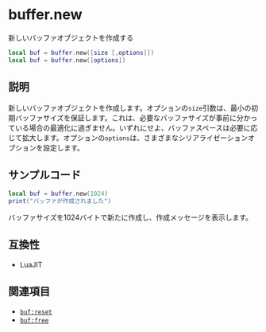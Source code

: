 # buffer.new

新しいバッファオブジェクトを作成する

```lua
local buf = buffer.new([size [,options]])
local buf = buffer.new([options])
```

## 説明

新しいバッファオブジェクトを作成します。オプションの`size`引数は、最小の初期バッファサイズを保証します。これは、必要なバッファサイズが事前に分かっている場合の最適化に過ぎません。いずれにせよ、バッファスペースは必要に応じて拡大します。オプションの`options`は、さまざまなシリアライゼーションオプションを設定します。

## サンプルコード

```lua
local buf = buffer.new(1024)
print("バッファが作成されました")
```

バッファサイズを1024バイトで新たに作成し、作成メッセージを表示します。

## 互換性

- LuaJIT

## 関連項目

- [`buf:reset`](buf_reset.md)
- [`buf:free`](buf_free.md)